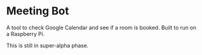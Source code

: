 # Meeting Bot

A tool to check Google Calendar and see if a room is booked. Built to run on a Raspberry Pi.

This is still in super-alpha phase.
